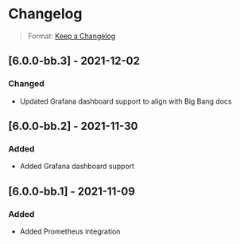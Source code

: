 # Changelog

> Format: [Keep a Changelog](https://keepachangelog.com/en/1.0.0/)

## [6.0.0-bb.3] - 2021-12-02

### Changed

- Updated Grafana dashboard support to align with Big Bang docs

## [6.0.0-bb.2] - 2021-11-30

### Added

- Added Grafana dashboard support

## [6.0.0-bb.1] - 2021-11-09

### Added

- Added Prometheus integration
